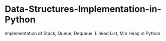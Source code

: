 # Data-Structures-Implementation-in-Python

Implementation of Stack, Queue, Dequeue, Linked List, Min Heap in Python
